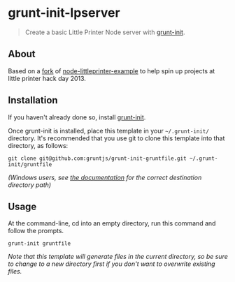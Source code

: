 # grunt-init-lpserver

> Create a basic Little Printer Node server with [grunt-init][].

[grunt-init]: http://gruntjs.com/project-scaffolding

## About
Based on a [fork](https://github.com/edwinwebb/node-littleprinter-example) of [node-littleprinter-example](https://github.com/roylines/node-littleprinter-example) to help spin up projects at little printer hack day 2013. 

## Installation
If you haven't already done so, install [grunt-init][].

Once grunt-init is installed, place this template in your `~/.grunt-init/` directory. It's recommended that you use git to clone this template into that directory, as follows:

```
git clone git@github.com:gruntjs/grunt-init-gruntfile.git ~/.grunt-init/gruntfile
```

_(Windows users, see [the documentation][grunt-init] for the correct destination directory path)_

## Usage

At the command-line, cd into an empty directory, run this command and follow the prompts.

```
grunt-init gruntfile
```

_Note that this template will generate files in the current directory, so be sure to change to a new directory first if you don't want to overwrite existing files._